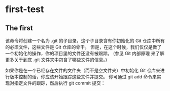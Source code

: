 # first-test
## The first 

该命令将创建一个名为 .git 的子目录，这个子目录含有你初始化的 Git 仓库中所有的必须文件，这些文件是 Git 仓库的骨干。 但是，在这个时候，我们仅仅是做了一个初始化的操作，你的项目里的文件还没有被跟踪。 (参见 Git 内部原理 来了解更多关于到底 .git 文件夹中包含了哪些文件的信息。)

如果你是在一个已经存在文件的文件夹（而不是空文件夹）中初始化 Git 仓库来进行版本控制的话，你应该开始跟踪这些文件并提交。 你可通过 git add 命令来实现对指定文件的跟踪，然后执行 git commit 提交：
